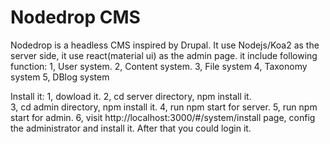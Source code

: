 # Nodedrop CMS

Nodedrop is a headless CMS inspired by Drupal. It use Nodejs/Koa2 as the server side, it use react(material ui) as the admin page.
it include following function:
1, User system.
2, Content system.
3, File system
4, Taxonomy system
5, DBlog system

Install it:
1, dowload it.
2, cd server directory, npm install it.  
3, cd admin directory, npm install it.
4, run npm start for server.
5, run npm start for admin.
6, visit http://localhost:3000/#/system/install page, config the administrator and install it. After that you could login it.
